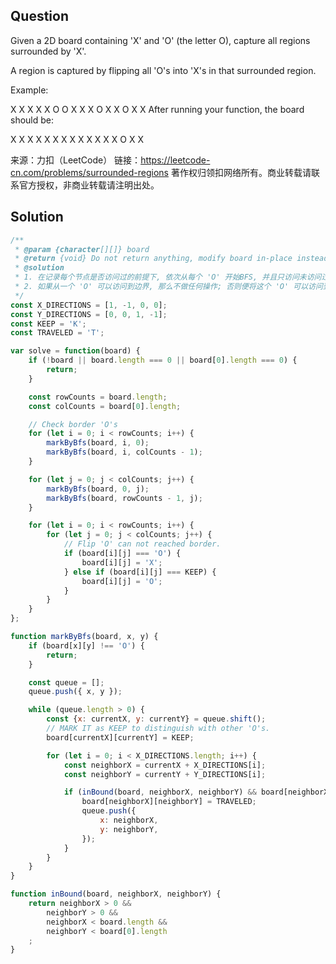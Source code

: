 ## Question
Given a 2D board containing 'X' and 'O' (the letter O), capture all regions surrounded by 'X'.

A region is captured by flipping all 'O's into 'X's in that surrounded region.

Example:

X X X X
X O O X
X X O X
X O X X
After running your function, the board should be:

X X X X
X X X X
X X X X
X O X X

来源：力扣（LeetCode）
链接：https://leetcode-cn.com/problems/surrounded-regions
著作权归领扣网络所有。商业转载请联系官方授权，非商业转载请注明出处。

## Solution
```javascript
/**
 * @param {character[][]} board
 * @return {void} Do not return anything, modify board in-place instead.
 * @solution 
 * 1. 在记录每个节点是否访问过的前提下, 依次从每个 'O' 开始BFS, 并且只访问未访问过的 'O'.
 * 2. 如果从一个 'O' 可以访问到边界, 那么不做任何操作; 否则便将这个 'O' 可以访问到的所有的 'O' 替换为 'X'.
 */
const X_DIRECTIONS = [1, -1, 0, 0];
const Y_DIRECTIONS = [0, 0, 1, -1];
const KEEP = 'K';
const TRAVELED = 'T';

var solve = function(board) {
    if (!board || board.length === 0 || board[0].length === 0) {
        return;
    }

    const rowCounts = board.length;
    const colCounts = board[0].length;

    // Check border 'O's
    for (let i = 0; i < rowCounts; i++) {
        markByBfs(board, i, 0);
        markByBfs(board, i, colCounts - 1);
    }

    for (let j = 0; j < colCounts; j++) {
        markByBfs(board, 0, j);
        markByBfs(board, rowCounts - 1, j);
    }

    for (let i = 0; i < rowCounts; i++) {
        for (let j = 0; j < colCounts; j++) {
            // Flip 'O' can not reached border.
            if (board[i][j] === 'O') {
                board[i][j] = 'X';
            } else if (board[i][j] === KEEP) {
                board[i][j] = 'O';
            }
        }
    }
};

function markByBfs(board, x, y) {
    if (board[x][y] !== 'O') {
        return;
    }

    const queue = [];
    queue.push({ x, y });

    while (queue.length > 0) {
        const {x: currentX, y: currentY} = queue.shift();
        // MARK IT as KEEP to distinguish with other 'O's.
        board[currentX][currentY] = KEEP;

        for (let i = 0; i < X_DIRECTIONS.length; i++) {
            const neighborX = currentX + X_DIRECTIONS[i];
            const neighborY = currentY + Y_DIRECTIONS[i];

            if (inBound(board, neighborX, neighborY) && board[neighborX][neighborY] === 'O') {
                board[neighborX][neighborY] = TRAVELED;
                queue.push({
                    x: neighborX,
                    y: neighborY,
                });
            }
        }
    }
}

function inBound(board, neighborX, neighborY) {
    return neighborX > 0 && 
        neighborY > 0 && 
        neighborX < board.length && 
        neighborY < board[0].length
    ;
}
```